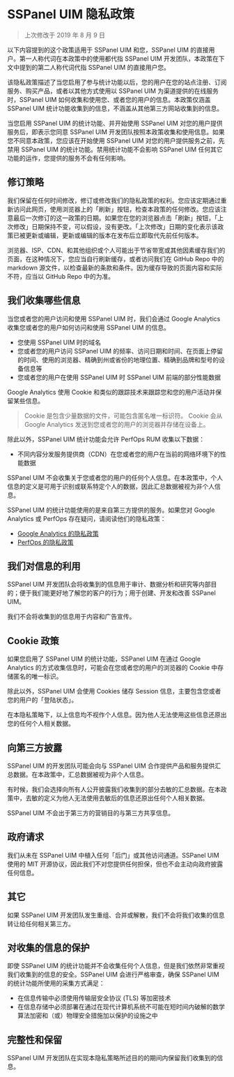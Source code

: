 # SSPanel UIM 隐私政策

> 上次修改于 2019 年 8 月 9 日

以下内容提到的这个政策适用于 SSPanel UIM 和您，SSPanel UIM 的直接用户。第一人称代词在本政策中的使用都代指 SSPanel UIM 开发团队，本政策在下文中提到的第二人称代词代指 SSPanel UIM 的直接用户您。

该隐私政策描述了当您启用了参与统计功能以后，您的用户在您的站点注册、订阅服务、购买产品，或者以其他方式使用以 SSPanel UIM 为渠道提供的在线服务时，SSPanel UIM 如何收集和使用您、或者您的用户的信息。本政策仅涵盖 SSPanel UIM 统计功能收集到的信息，不涵盖从其他第三方网站收集到的信息。

当您启用 SSPanel UIM 的统计功能、并开始使用 SSPanel UIM 对您的用户提供服务后，即表示您同意 SSPanel UIM 开发团队按照本政策收集和使用信息。如果您不同意本政策，您应该在开始使用 SSPanel UIM 对您的用户提供服务之前，先禁用 SSPanel UIM 的统计功能。禁用统计功能不会影响 SSPanel UIM 任何其它功能的运作，您提供的服务不会有任何影响。

## 修订策略

我们保留在任何时间修改，修订或修改我们的隐私政策的权利。您应该定期通过重新访问此网页，使用浏览器上的「刷新」按钮，检查本政策的任何修改。您应该注意最后一次修订的这一政策的日期。如果您在您的浏览器点击「刷新」按钮，「上次修改」日期保持不变，可以假设，没有更改。「上次修改」日期的变化表示该政策已被更新或编辑，更新或编辑的版本在发布后立即取代先前任何版本。

浏览器、ISP、CDN、和其他组织或个人可能出于节省带宽或其他因素缓存我们的页面，在这种情况下，您应当自行刷新缓存，或者访问我们在 GitHub Repo 中的 markdown 源文件，以检查最新的条款和条件。因为缓存导致的页面内容和实际不符，应当以 GitHub Repo 中的为准。

## 我们收集哪些信息

当您或者您的用户访问和使用 SSPanel UIM 时，我们会通过 Google Analytics 收集您或者您的用户如何访问和使用 SSPanel UIM 的信息。

- 您使用 SSPanel UIM 时的域名
- 您或者您的用户访问 SSPanel UIM 的频率、访问日期和时间、在页面上停留的时间、使用的浏览器、精确到州或省份的地理位置、精确到品牌和型号的设备信息等
- 您或者您的用户在使用 SSPanel UIM 时 SSPanel UIM 前端的部分性能数据

Google Analytics 使用 Cookie 和类似的跟踪技术来跟踪您和您的用户活动并保留某些信息。

> Cookie 是包含少量数据的文件，可能包含匿名唯一标识符。 Cookie 会从 Google Analytics 发送到您或者您的用户的浏览器并存储在设备上。

除此以外，SSPanel UIM 统计功能会允许 PerfOps RUM 收集以下数据：

- 不同内容分发服务提供商（CDN）在您或者您的用户在当前的网络环境下的性能数据

SSPanel UIM 不会收集关于您或者您的用户的任何个人信息。在本政策中，个人信息的定义是可用于识别或联系特定个人的数据，因此汇总数据被视为非个人信息。

SSPanel UIM 的统计功能使用的是来自第三方提供的服务。如果您对 Google Analytics 或 PerfOps 存在疑问，请阅读他们的隐私政策：

- [Google Analytics 的隐私政策](https://policies.google.com/privacy)
- [PerfOps 的隐私政策](https://perfops.net/privacy-policy)

## 我们对信息的利用

SSPanel UIM 开发团队会将收集到的信息用于审计、数据分析和研究等内部目的；便于我们能更好地了解您的客户的行为；用于创建、开发和改善 SSPanel UIM。

我们不会将收集到的信息用于内容和广告宣传。

## Cookie 政策

如果您启用了 SSPanel UIM 的统计功能，SSPanel UIM 在通过 Google Analytics 的方式收集信息时，可能会在您或者您的用户的浏览器的 Cookie 中存储匿名的唯一标识。

除此以外，SSPanel UIM 会使用 Cookies 储存 Session 信息，主要包含您或者您的用户的「登陆状态」。

在本隐私策略下，以上信息均不视作个人信息。因为他人无法使用这些信息还原出您的任何个人相关数据。

## 向第三方披露

SSPanel UIM 的开发团队可能会向与 SSPanel UIM 合作提供产品和服务提供汇总数据。在本政策中，汇总数据被视为非个人信息。

有时候，我们会选择向所有人公开披露我们收集到的部分去敏的汇总数据。在本政策中，去敏的定义为他人无法使用去敏后的信息还原出任何个人相关数据。

SSPanel UIM 不会出于第三方的营销目的与第三方共享信息。

## 政府请求

我们从未在 SSPanel UIM 中植入任何「后门」或其他访问通道。SSPanel UIM 使用的 MIT 开源协议，因此我们不对您提供任何担保，但也不会主动向政府披露任何信息。

## 其它

如果 SSPanel UIM 开发团队发生重组、合并或解散，我们不会将我们收集的信息转让给任何相关第三方。

## 对收集的信息的保护

即使 SSPanel UIM 的统计功能并不会收集任何个人信息，但是我们依然非常重视我们收集到的信息的安全。SSPanel UIM 会进行严格审查，确保 SSPanel UIM 的统计功能所使用的采集方式满足：

- 在信息传输中必须使用传输层安全协议 (TLS) 等加密技术
- 在信息存储中必须部署在通过在现代计算机系统不可能在短时间内破解的数学算法加密和（或）物理安全措施加以保护的设施之中

## 完整性和保留

SSPanel UIM 开发团队在实现本隐私策略所述目的的期间内保留我们收集到的信息。

